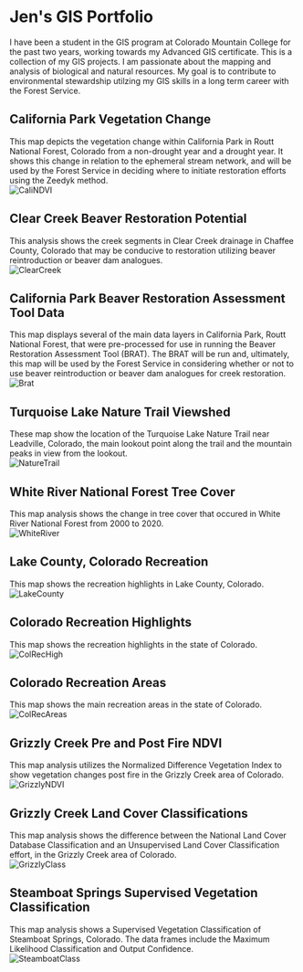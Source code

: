 # Jen's GIS Portfolio

I have been a student in the GIS program at Colorado Mountain College for the past two years, working towards my Advanced GIS certificate.  This is a collection of my GIS projects.  I am passionate about the mapping and analysis of biological and natural resources.  My goal is to contribute to environmental stewardship utilzing my GIS skills in a long term career with the Forest Service.     
## California Park Vegetation Change
This map depicts the vegetation change within California Park in Routt National Forest, Colorado from a non-drought year and a drought year.  It shows this change in relation to the ephemeral stream network, and will be used by the Forest Service in deciding where to initiate restoration efforts using the Zeedyk method.  
![CaliNDVI](California_Park_NDVI_v2.jpg)
## Clear Creek Beaver Restoration Potential 
This analysis shows the creek segments in Clear Creek drainage in Chaffee County, Colorado that may be conducive to restoration utilizing beaver reintroduction or beaver dam analogues.  
![ClearCreek](Project_Beaver_Restoration.jpg)
## California Park Beaver Restoration Assessment Tool Data
This map displays several of the main data layers in California Park, Routt National Forest, that were pre-processed for use in running the Beaver Restoration Assessment Tool (BRAT).  The BRAT will be run and, ultimately, this map will be used by the Forest Service in considering whether or not to use beaver reintroduction or beaver dam analogues for creek restoration.
![Brat](California_Park_Brat.jpg)
## Turquoise Lake Nature Trail Viewshed 
These map show the location of the Turquoise Lake Nature Trail near Leadville, Colorado, the main lookout point along the trail and the mountain peaks in view from the lookout.  
![NatureTrail](Turquoise_Lake_NatureTrail_Viewshed.jpg)
## White River National Forest Tree Cover 
This map analysis shows the change in tree cover that occured in White River National Forest from 2000 to 2020.  
![WhiteRiver](White_River_National_Forest_Tree_Cover.jpg)
## Lake County, Colorado Recreation 
This map shows the recreation highlights in Lake County, Colorado.  
![LakeCounty](Lake_County_Recreation.jpg)
## Colorado Recreation Highlights
This map shows the recreation highlights in the state of Colorado.  
![ColRecHigh](Colorado_Recreation_Highlights.jpg)
## Colorado Recreation Areas
This map shows the main recreation areas in the state of Colorado.  
![ColRecAreas](Colorado_Recreation_Areas.jpg) 
## Grizzly Creek Pre and Post Fire NDVI
This map analysis utilizes the Normalized Difference Vegetation Index to show vegetation changes post fire in the Grizzly Creek area of Colorado.  
![GrizzlyNDVI](GrizzlyCreek_NDVI.jpg)
## Grizzly Creek Land Cover Classifications 
This map analysis shows the difference between the National Land Cover Database Classification and an Unsupervised Land Cover Classification effort, in the Grizzly Creek area of Colorado.  
![GrizzlyClass](GrizzyCreek_Classification.jpg)
## Steamboat Springs Supervised Vegetation Classification
This map analysis shows a Supervised Vegetation Classification of Steamboat Springs, Colorado. The data frames include the Maximum Likelihood Classification and Output Confidence.  
![SteamboatClass](Steamboat_Supervised_Veg_Classification.jpg)



